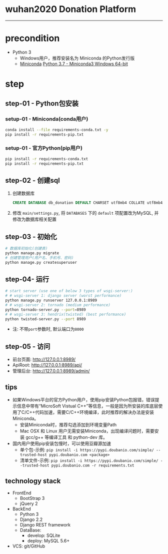 # wuhan2020 Donation Platform

---

# precondition
* Python 3
	- Windows用户，推荐安装名为 Miniconda 的Python发行版
	- [Miniconda](https://docs.conda.io/en/latest/miniconda.html) [Python 3.7 - Miniconda3 Windows 64-bit](https://repo.anaconda.com/miniconda/Miniconda3-latest-Windows-x86_64.exe)

# step

## step-01 - Python包安装

### setup-01 - Miniconda(conda用户)
```bash
conda install --file requirements-conda.txt -y
pip install -r requirements-pip.txt
```

### setup-01 - 官方Python(pip用户)
```bash
pip install -r requirements-conda.txt
pip install -r requirements-pip.txt
```

## step-02 - 创建sql
1. 创建数据库
	```sql
	CREATE DATABASE db_donation DEFAULT CHARSET utf8mb4 COLLATE utf8mb4_general_ci;
	```
2. 修改 `main/settings.py`, 将 `DATABASES` 下的 `default` 项配置改为MySQL, 并修改为数据库相关配置

## step-03 - 初始化
```bash
# 数据库初始化(创建表)
python manage.py migrate
# 创建管理用户(用户名、手机号、密码)
python manage.py createsuperuser
```

## step-04- 运行
```bash
# start server (use one of below 3 types of wsgi-server:)
# # wsgi-server 1: django server (worst performance)
python manage.py runserver 127.0.0.1:8989
# # wsgi-server 2: tornado (medium performance)
python tornado-server.py --port=8989
# # wsgi-server 3: hendrix(twisted) (best performance)
python twisted-server.py --port 8989
```
* 注: 不带`port`参数时, 默认端口为`8000`

## step-05 - 访问
- 前台页面: http://127.0.0.1:8989/
- ApiRoot: http://127.0.0.1:8989/api/
- 管理后台: http://127.0.0.1:8989/admin/

## tips
* 如果Windows平台的官方Python用户，使用pip安装Python包报错，错误提示信息中带有“MicroSoft Vistual C++”等信息，一般是因为所安装的库底层使用了C/C++代码加速，需要C/C++环境编译，此时推荐的解决办法是安装Miniconda。
	- 安装Miniconda时，推荐勾选添加到环境变量Path
	- Mac OSX 和 Linux 用户无需安装Miniconda，出现编译问题时，需要安装 gcc/g++ 等编译工具 和 python-dev 库。
* 国内用户使用pip安装包慢时，可以使用豆瓣源加速
	- 单个包-示例: `pip install -i https://pypi.doubanio.com/simple/ --trusted-host pypi.doubanio.com <package>`
	- 清单文件-示例: `pip install -i https://pypi.doubanio.com/simple/ --trusted-host pypi.doubanio.com -r requirements.txt`

## technology stack
* FrontEnd
	- BootStrap 3
	- jQuery 2
* BackEnd
	- Python 3
	- Django 2.2
	- Django REST framework
	- DataBase:
		+ develop: SQLite
		+ deploy: MySQL 5.6+
* VCS: git/GitHub
